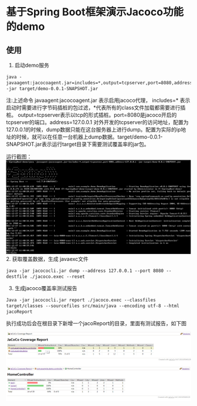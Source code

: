 # 基于Spring Boot框架演示Jacoco功能的demo
## 使用
1. 启动demo服务
~~~
java -javaagent:jacocoagent.jar=includes=*,output=tcpserver,port=8080,address=127.0.0.1 -jar target/demo-0.0.1-SNAPSHOT.jar
~~~
  注:上述命令 javaagent:jacocoagent.jar 表示启用jacoco代理， includes=* 表示启动时需要进行字节码插桩的包过滤，*代表所有的class文件加载都需要进行插桩。
  output=tcpserver表示以tcp的形式插桩。port=8080是jacoco开启的tcpserver的端口。address=127.0.0.1 对外开发的tcpserver的访问地址，配置为127.0.0.1的时候，dump数据只能在这台服务器上进行dump。配置为实际的ip地址的时候，就可以在任意一台机器上dump数据。target/demo-0.0.1-SNAPSHOT.jar表示运行target目录下需要测试覆盖率的jar包。

运行截图：
![1.png](./1.png "1.png")
2. 获取覆盖数据，生成 javaexc文件
~~~
java -jar jacococli.jar dump --address 127.0.0.1 --port 8080 --destfile ./jacoco.exec --reset
~~~

3. 生成jacoco覆盖率测试报告
~~~
Java -jar jacococli.jar report ./jacoco.exec --classfiles target/classes --sourcefiles src/main/java --encoding utf-8 --html jacoReport
~~~
执行成功后会在根目录下新增一个jacoReport的目录，里面有测试报告，如下图

![IsXMnO.png](./2.png)
![IsXMnO.png](./3.png)
